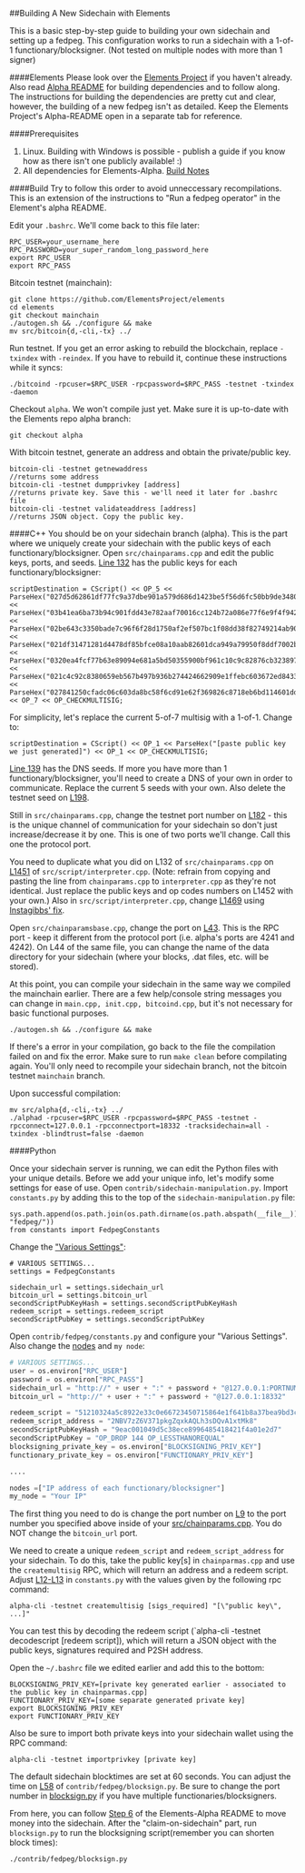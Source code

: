 ##Building A New Sidechain with Elements

This is a basic step-by-step guide to building your own sidechain and setting up a fedpeg. This configuration works to run a sidechain with a 1-of-1 functionary/blocksigner. (Not tested on multiple nodes with more than 1 signer)

####Elements
Please look over the [Elements Project](https://github.com/ElementsProject/elements) if you haven't already. Also read [Alpha README](https://github.com/ElementsProject/elements/blob/alpha/alpha-README.md) for building dependencies and to follow along. The instructions for building the dependencies are pretty cut and clear, however, the building of a new fedpeg isn't as detailed. Keep the Elements Project's Alpha-README open in a separate tab for reference. 

####Prerequisites
1. Linux. Building with Windows is possible - publish a guide if you know how as there isn't one publicly available! :)
2. All dependencies for Elements-Alpha. [Build Notes](https://github.com/bitcoin/bitcoin/blob/master/doc/build-unix.md)

####Build
Try to follow this order to avoid unneccessary recompilations. This is an extension of the instructions to "Run a fedpeg operator" in the Element's alpha README.

Edit your `.bashrc`. We'll come back to this file later:
```
RPC_USER=your_username_here
RPC_PASSWORD=your_super_random_long_password_here
export RPC_USER
export RPC_PASS
```

Bitcoin testnet (mainchain):
```
git clone https://github.com/ElementsProject/elements
cd elements
git checkout mainchain
./autogen.sh && ./configure && make
mv src/bitcoin{d,-cli,-tx} ../
```

Run testnet. If you get an error asking to rebuild the blockchain, replace `-txindex` with `-reindex`. If you have to rebuild it, continue these instructions while it syncs:
```
./bitcoind -rpcuser=$RPC_USER -rpcpassword=$RPC_PASS -testnet -txindex -daemon
```

Checkout `alpha`. We won't compile just yet. Make sure it is up-to-date with the Elements repo alpha branch:
```
git checkout alpha
```

With bitcoin testnet, generate an address and obtain the private/public key.
```
bitcoin-cli -testnet getnewaddress 
//returns some address
bitcoin-cli -testnet dumpprivkey [address]
//returns private key. Save this - we'll need it later for .bashrc file
bitcoin-cli -testnet validateaddress [address]
//returns JSON object. Copy the public key.
```

####C++
You should be on your sidechain branch (alpha). This is the part where we uniquely create your sidechain with the public keys of each functionary/blocksigner. Open `src/chainparams.cpp` and edit the public keys, ports, and seeds. [Line 132](https://github.com/ElementsProject/elements/blob/alpha/src/chainparams.cpp#L132) has the public keys for each functionary/blocksigner: 
```
scriptDestination = CScript() << OP_5 << ParseHex("027d5d62861df77fc9a37dbe901a579d686d1423be5f56d6fc50bb9de3480871d1") << ParseHex("03b41ea6ba73b94c901fdd43e782aaf70016cc124b72a086e77f6e9f4f942ca9bb") << ParseHex("02be643c3350bade7c96f6f28d1750af2ef507bc1f08dd38f82749214ab90d9037") << ParseHex("021df31471281d4478df85bfce08a10aab82601dca949a79950f8ddf7002bd915a") << ParseHex("0320ea4fcf77b63e89094e681a5bd50355900bf961c10c9c82876cb3238979c0ed") << ParseHex("021c4c92c8380659eb567b497b936b274424662909e1ffebc603672ed8433f4aa1") << ParseHex("027841250cfadc06c603da8bc58f6cd91e62f369826c8718eb6bd114601dd0c5ac") << OP_7 << OP_CHECKMULTISIG;
```
For simplicity, let's replace the current 5-of-7 multisig with a 1-of-1. Change to: 
```
scriptDestination = CScript() << OP_1 << ParseHex("[paste public key we just generated]") << OP_1 << OP_CHECKMULTISIG;
```
[Line 139](https://github.com/ElementsProject/elements/blob/alpha/src/chainparams.cpp#L139) has the DNS seeds. If more you have more than 1 functionary/blocksigner, you'll need to create a DNS of your own in order to communicate. Replace the current 5 seeds with your own. Also delete the testnet seed on [L198](https://github.com/ElementsProject/elements/blob/alpha/src/chainparams.cpp#L198). 

Still in `src/chainparams.cpp`, change the testnet port number on [L182](https://github.com/ElementsProject/elements/blob/alpha/src/chainparams.cpp#L182) - this is the unique channel of communication for your sidechain so don't just increase/decrease it by one. This is one of two ports we'll change. Call this one the protocol port.

You need to duplicate what you did on L132 of `src/chainparams.cpp` on [L1451](https://github.com/ElementsProject/elements/blob/alpha/src/script/interpreter.cpp#L1451) of `src/script/interpreter.cpp`. (Note: refrain from copying and pasting the line from `chainparams.cpp` to `interpreter.cpp` as they're not identical. Just replace the public keys and op codes numbers on L1452 with your own.) Also in `src/script/interpreter.cpp`, change [L1469](https://github.com/ElementsProject/elements/blob/alpha/src/script/interpreter.cpp#L1469) using [Instagibbs' fix](https://github.com/instagibbs/elements/commit/d390521215f1b47f8d46e8af728c5d353e1db4bf).

Open `src/chainparamsbase.cpp`, change the port on [L43](https://github.com/ElementsProject/elements/blob/alpha/src/chainparamsbase.cpp#L43). This is the RPC port - keep it different from the protocol port (i.e. alpha's ports are 4241 and 4242). On L44 of the same file, you can change the name of the data directory for your sidechain (where your blocks, .dat files, etc. will be stored). 

At this point, you can compile your sidechain in the same way we compiled the mainchain earlier. There are a few help/console string messages you can change in `main.cpp, init.cpp, bitcoind.cpp`, but it's not necessary for basic functional purposes. 

```
./autogen.sh && ./configure && make
```

If there's a error in your compilation, go back to the file the compilation failed on and fix the error. Make sure to run `make clean` before compilating again. You'll only need to recompile your sidechain branch, not the bitcoin testnet `mainchain` branch.

Upon successful compilation:
```
mv src/alpha{d,-cli,-tx} ../
./alphad -rpcuser=$RPC_USER -rpcpassword=$RPC_PASS -testnet -rpcconnect=127.0.0.1 -rpcconnectport=18332 -tracksidechain=all -txindex -blindtrust=false -daemon
```

####Python

Once your sidechain server is running, we can edit the Python files with your unique details. Before we add your unique info, let's modify some settings for ease of use. Open `contrib/sidechain-manipulation.py`. Import `constants.py` by adding this to the top of the `sidechain-manipulation.py` file: 

```
sys.path.append(os.path.join(os.path.dirname(os.path.abspath(__file__)), "fedpeg/"))
from constants import FedpegConstants
```

Change the ["Various Settings"](https://github.com/ElementsProject/elements/blob/alpha/contrib/sidechain-manipulation.py#L52):

```
# VARIOUS SETTINGS...
settings = FedpegConstants

sidechain_url = settings.sidechain_url
bitcoin_url = settings.bitcoin_url
secondScriptPubKeyHash = settings.secondScriptPubKeyHash
redeem_script = settings.redeem_script
secondScriptPubKey = settings.secondScriptPubKey
```

Open `contrib/fedpeg/constants.py` and configure your "Various Settings". Also change the [nodes](https://github.com/ElementsProject/elements/blob/alpha/contrib/fedpeg/constants.py#L26) and `my node`:
```python
# VARIOUS SETTINGS...
user = os.environ["RPC_USER"]
password = os.environ["RPC_PASS"]
sidechain_url = "http://" + user + ":" + password + "@127.0.0.1:PORTNUMBER"
bitcoin_url = "http://" + user + ":" + password + "@127.0.0.1:18332"

redeem_script = "51210324a5c8922e33c0e66723450715864e1f641b8a37bea9bd3cdb6d6de56c81253e51ae"
redeem_script_address = "2NBV7zZ6V371pkgZqxkAQLh3sDQvA1xtMk8"
secondScriptPubKeyHash = "9eac001049d5c38ece8996485418421f4a01e2d7"
secondScriptPubKey = "OP_DROP 144 OP_LESSTHANOREQUAL"
blocksigning_private_key = os.environ["BLOCKSIGNING_PRIV_KEY"] 
functionary_private_key = os.environ["FUNCTIONARY_PRIV_KEY"]

....

nodes =["IP address of each functionary/blocksigner"]
my_node = "Your IP"
```

The first thing you need to do is change the port number on [L9](https://github.com/christewart/elements/blob/sidechain/contrib/fedpeg/constants.py#L9) to the port number you specified above inside of your [src/chainparams.cpp](https://github.com/ElementsProject/elements/blob/alpha/src/chainparamsbase.cpp). You do NOT change the `bitcoin_url` port. 

We need to create a unique `redeem_script` and `redeem_script_address` for your sidechain. To do this, take the public key[s] in `chainparmas.cpp` and use the `createmultisig` RPC, which will return an address and a redeem script. Adjust [L12-L13](https://github.com/Christewart/elements/blob/sidechain/contrib/fedpeg/constants.py#L12-L13) in `constants.py` with the values given by the following rpc command:
```
alpha-cli -testnet createmultisig [sigs_required] "[\"public key\", ...]" 
```

You can test this by decoding the redeem script (`alpha-cli -testnet decodescript [redeem script]), which will return a JSON object with the public keys, signatures required and P2SH address. 

Open the `~/.bashrc` file we edited earlier and add this to the bottom: 
```
BLOCKSIGNING_PRIV_KEY=[private key generated earlier - associated to the public key in chainparmas.cpp]
FUNCTIONARY_PRIV_KEY=[some separate generated private key]
export BLOCKSIGNING_PRIV_KEY
export FUNCTIONARY_PRIV_KEY
```

Also be sure to import both private keys into your sidechain wallet using the RPC command: 
```
alpha-cli -testnet importprivkey [private key]
```

The default sidechain blocktimes are set at 60 seconds. You can adjust the time on [L58](https://github.com/ElementsProject/elements/blob/alpha/contrib/fedpeg/blocksign.py#L58) of `contrib/fedpeg/blocksign.py`. Be sure to change the port number in [blocksign.py](https://github.com/ElementsProject/elements/blob/alpha/contrib/fedpeg/blocksign.py#L14) if you have multiple functionaries/blocksigners.

From here, you can follow [Step 6](https://github.com/ElementsProject/elements/blob/alpha/alpha-README.md#to-move-money-into-elements-alpha) of the Elements-Alpha README to move money into the sidechain. After the "claim-on-sidechain" part, run `blocksign.py` to run the blocksigning script(remember you can shorten block times):
```
./contrib/fedpeg/blocksign.py
```

